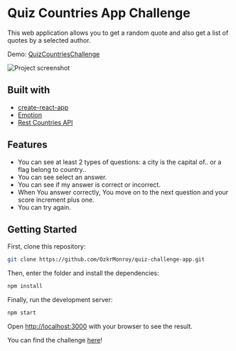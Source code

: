 # Quiz Countries App Challenge

This web application allows you to get a random quote and also get a list of quotes by a selected author.

Demo: [QuizCountriesChallenge](https://countriesquiz.netlify.app/)

![Project screenshot][image]

## Built with

* [create-react-app](https://create-react-app.dev/docs/getting-started/)
* [Emotion](https://emotion.sh/docs/styled)
* [Rest Countries API](https://restcountries.eu/#api-endpoints-capital-city)

## Features
* You can see at least 2 types of questions: a city is the capital of.. or a flag belong to country..
* You can see select an answer.
* You can see if my answer is correct or incorrect.
* When You answer correctly, You move on to the next question and your score increment plus one.
* You can try again.

## Getting Started

First, clone this repository:

```bash
git clone https://github.com/OzkrMonroy/quiz-challenge-app.git
```

Then, enter the folder and install the dependencies:
```bash
npm install
```

Finally, run the development server:

```bash
npm start
```

Open [http://localhost:3000](http://localhost:3000) with your browser to see the result.

You can find the challenge [here](https://devchallenges.io/challenges/Bu3G2irnaXmfwQ8sZkw8)!




[image]: https://firebasestorage.googleapis.com/v0/b/producthunt-647c4.appspot.com/o/countriesQuizScreenApp%2FcountriesQuizLaptop.png?alt=media&token=5f872d22-d476-4794-85fa-6099092b34e8 "Project screenshot"